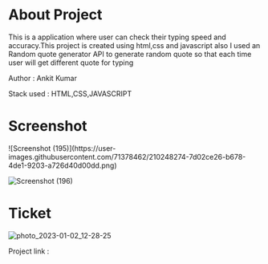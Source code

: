 
<h1> About Project </h1>
This is a application where user can check their typing speed and accuracy.This project is created using html,css and javascript also I used an Random quote generator API to generate random quote so that each time user will get different quote for typing

Author : Ankit Kumar

Stack used : HTML,CSS,JAVASCRIPT

<h1>Screenshot </h1>
![Screenshot (195)](https://user-images.githubusercontent.com/71378462/210248274-7d02ce26-b678-4de1-9203-a726d40d00dd.png)

![Screenshot (196)](https://user-images.githubusercontent.com/71378462/210248307-2d3c7132-7007-46a1-a9fc-a4d1218ea765.png)

<h1> Ticket </h1>

![photo_2023-01-02_12-28-25](https://user-images.githubusercontent.com/71378462/210248391-c9301209-0230-4877-ac57-18cf926091be.jpg)

Project link :

